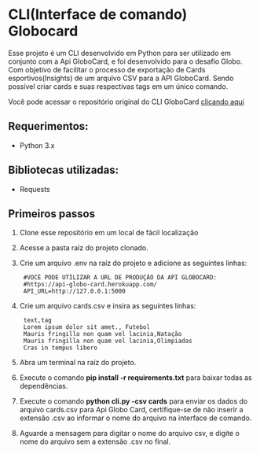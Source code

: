 # CLI(Interface de comando) Globocard

Esse projeto é um CLI desenvolvido em Python para ser utilizado em conjunto com a Api GloboCard, e foi desenvolvido para o desafio Globo. Com objetivo de facilitar o processo de exportação de Cards esportivos(Insights) de um arquivo CSV para a API GloboCard. Sendo possível criar cards e suas respectivas tags em um único comando.

Você pode acessar o repositório original do CLI GloboCard [clicando aqui](https://github.com/brutalzinn/cli-globo-card-desafio)


## Requerimentos:

- Python 3.x

## Bibliotecas utilizadas:

- Requests

## Primeiros passos
1. Clone esse repositório em um local de fácil localização
2. Acesse a pasta raíz do projeto clonado.
3. Crie um arquivo .env na raíz do projeto e adicione as seguintes linhas:

        #VOCÊ PODE UTILIZAR A URL DE PRODUÇÃO DA API GLOBOCARD:
        #https://api-globo-card.herokuapp.com/
        API_URL=http://127.0.0.1:5000

4. Crie um arquivo cards.csv e insira as seguintes linhas:

        text,tag
        Lorem ipsum dolor sit amet., Futebol
        Mauris fringilla non quam vel lacinia,Natação
        Mauris fringilla non quam vel lacinia,Olimpiadas
        Cras in tempus libero

5. Abra um terminal na raíz do projeto.
6. Execute o comando <b>pip install -r requirements.txt</b> para baixar todas as dependências.
7. Execute o comando <b>python cli.py -csv cards</b> para enviar os dados do arquivo cards.csv para Api Globo Card, certifique-se de não inserir a extensão .csv ao informar o nome do arquivo na interface de comando.
8. Aguarde a mensagem para digitar o nome do arquivo csv, e digite o nome do arquivo sem a extensão .csv no final.
